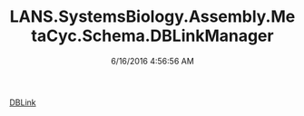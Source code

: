 ﻿---
title: LANS.SystemsBiology.Assembly.MetaCyc.Schema.DBLinkManager
date: 6/16/2016 4:56:56 AM
---

[DBLink](T-LANS.SystemsBiology.Assembly.MetaCyc.Schema.DBLinkManager.DBLink.html)
